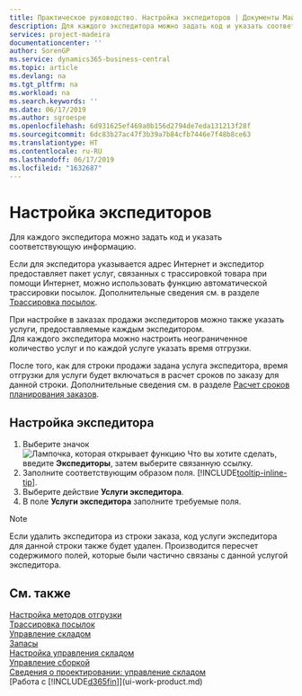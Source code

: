 ```yaml
---
title: Практическое руководство. Настройка экспедиторов | Документы Майкрософт
description: Для каждого экспедитора можно задать код и указать соответствующую информацию.
services: project-madeira
documentationcenter: ''
author: SorenGP
ms.service: dynamics365-business-central
ms.topic: article
ms.devlang: na
ms.tgt_pltfrm: na
ms.workload: na
ms.search.keywords: ''
ms.date: 06/17/2019
ms.author: sgroespe
ms.openlocfilehash: 6d931625ef469a0b156d2794de7eda131213f28f
ms.sourcegitcommit: 6dc83b27ac47f3b39a7b84cfb7446e7f48b8ce63
ms.translationtype: HT
ms.contentlocale: ru-RU
ms.lasthandoff: 06/17/2019
ms.locfileid: "1632687"
---
```

# <a name="set-up-shipping-agents"></a>Настройка экспедиторов
Для каждого экспедитора можно задать код и указать соответствующую информацию.  

Если для экспедитора указывается адрес Интернет и экспедитор предоставляет пакет услуг, связанных с трассировкой товара при помощи Интернет, можно использовать функцию автоматической трассировки посылок. Дополнительные сведения см. в разделе [Трассировка посылок](sales-how-track-packages.md).

При настройке в заказах продажи экспедиторов можно также указать услуги, предоставляемые каждым экспедитором.  
Для каждого экспедитора можно настроить неограниченное количество услуг и по каждой услуге указать время отгрузки.  

После того, как для строки продажи задана услуга экспедитора, время отгрузки для услуги будет включаться в расчет сроков по заказу для данной строки. Дополнительные сведения см. в разделе [Расчет сроков планирования заказов](sales-how-to-calculate-order-promising-dates.md).

## <a name="to-set-up-a-shipping-agent"></a>Настройка экспедитора  
1.  Выберите значок ![Лампочка, которая открывает функцию Что вы хотите сделать](media/ui-search/search_small.png "Что вы хотите сделать"), введите **Экспедиторы**, затем выберите связанную ссылку.  
2.  Заполните соответствующим образом поля. [!INCLUDE[tooltip-inline-tip](includes/tooltip-inline-tip_md.md)].  
3.  Выберите действие **Услуги экспедитора**.
4. В поле **Услуги экспедитора** заполните требуемые поля.

> [!NOTE]  
>  Если удалить экспедитора из строки заказа, код услуги экспедитора для данной строки также будет удален. Производится пересчет содержимого полей, которые были частично связаны с данной услугой экспедитора.  

## <a name="see-also"></a>См. также
[Настройка методов отгрузки](sales-how-set-up-shipment-methods.md)  
[Трассировка посылок](sales-how-track-packages.md)    
[Управление складом](warehouse-manage-warehouse.md)  
[Запасы](inventory-manage-inventory.md)  
[Настройка управления складом](warehouse-setup-warehouse.md)     
[Управление сборкой](assembly-assemble-items.md)    
[Сведения о проектировании: управление складом](design-details-warehouse-management.md)  
[Работа с [!INCLUDE[d365fin](includes/d365fin_md.md)]](ui-work-product.md)  

